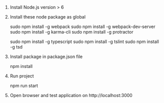 1. Install Node.js version > 6
2. Install these node package as global


    sudo npm install -g webpack
    sudo npm install -g webpack-dev-server
    sudo npm install -g karma-cli
    sudo npm install -g protractor

    sudo npm install -g typescript
    sudo npm install -g tslint
    sudo npm install -g tsd

3. Install package in package.json file

    npm install

4. Run project

    npm run start  

5. Open browser and test application on http://localhost:3000 
